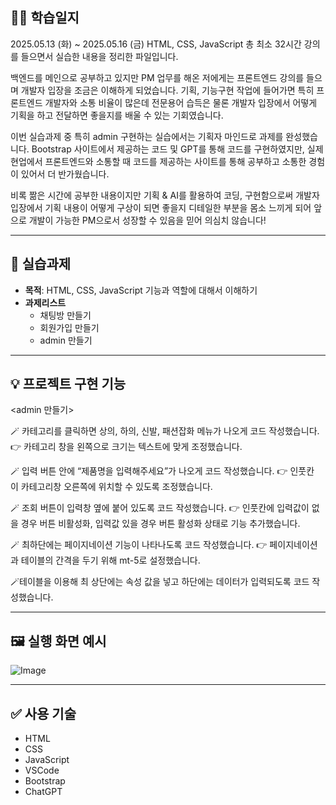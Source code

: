 ## ✍🏻 학습일지
2025.05.13 (화) ~ 2025.05.16 (금) 
HTML, CSS, JavaScript 총 최소 32시간 강의를 들으면서 실습한 내용을 정리한 파일입니다. 

백엔드를 메인으로 공부하고 있지만 PM 업무를 해온 저에게는 프론트엔드 강의를 들으며 개발자 입장을 조금은 이해하게 되었습니다. 
기획, 기능구현 작업에 들어가면 특히 프론트엔드 개발자와 소통 비율이 많은데 전문용어 습득은 물론 
개발자 입장에서 어떻게 기획을 하고 전달하면 좋을지를 배울 수 있는 기회였습니다. 

이번 실습과제 중 특히 admin 구현하는 실습에서는 기획자 마인드로 과제를 완성했습니다. 
Bootstrap 사이트에서 제공하는 코드 및 GPT를 통해 코드를 구현하였지만, 
실제 현업에서 프론트엔드와 소통할 때 코드를 제공하는 사이트를 통해 공부하고 소통한 경험이 있어서 더 반가웠습니다. 

비록 짦은 시간에 공부한 내용이지만 기획 & AI를 활용하여 코딩, 구현함으로써 
개발자 입장에서 기획 내용이 어떻게 구상이 되면 좋을지 디테일한 부분을 몸소 느끼게 되어 
앞으로 개발이 가능한 PM으로서 성장할 수 있음을 믿어 의심치 않습니다! 

---

## 🧾 실습과제

- **목적**: HTML, CSS, JavaScript 기능과 역할에 대해서 이해하기 
- **과제리스트**
  - 채팅방 만들기
  - 회원가입 만들기
  - admin 만들기 

---

## 💡 프로젝트 구현 기능 

<admin 만들기>

🪄 카테고리를 클릭하면 상의, 하의, 신발, 패션잡화 메뉴가 나오게 코드 작성했습니다. 
👉 카테고리 창을 왼쪽으로 크기는 텍스트에 맞게 조정했습니다. 

🪄 입력 버튼 안에 “제품명을 입력해주세요”가 나오게 코드 작성했습니다.
👉 인풋칸이 카테고리창 오른쪽에 위치할 수 있도록 조정했습니다.

🪄 조회 버튼이 입력창 옆에 붙어 있도록 코드 작성했습니다.
👉 인풋칸에 입력값이 없을 경우 버튼 비활성화, 입력값 있을 경우 버튼 활성화 상태로 기능 추가했습니다.

🪄 최하단에는 페이지네이션 기능이 나타나도록 코드 작성했습니다. 
👉 페이지네이션과 테이블의 간격을 두기 위해 mt-5로 설정했습니다.

🪄테이블을 이용해 최 상단에는 속성 값을 넣고 하단에는 데이터가 입력되도록 코드 작성했습니다. 

---
## 🖼 실행 화면 예시

![Image](https://github.com/user-attachments/assets/ce14d8d4-3359-456a-93da-b524715d8b95)

---


## ✅ 사용 기술

- HTML
- CSS
- JavaScript
- VSCode
- Bootstrap
- ChatGPT
